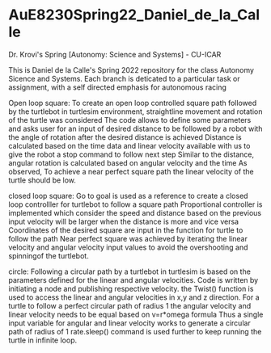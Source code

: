 # AuE8230Spring22_Daniel_de_la_Calle
Dr. Krovi's Spring [Autonomy: Science and Systems] - CU-ICAR

This is Daniel de la Calle's Spring 2022 repository for the
class Autonomy Sicence and Systems. Each branch is deticated
to a particular task or assignment, with a self directed
emphasis for autonomous racing


Open loop square: 
To create an open loop controlled square path followed by the turtlebot in turtlesim environment, straightline movement and rotation of the turtle was considered The code allows to define some parameters and asks user for an input of desired distance to be followed by a robot with the angle of rotation after the desired distance is achieved Distance is calculated based on the time data and linear velocity available with us to give the robot a stop command to follow next step Similar to the distance, angular rotation is calculated based on angular velocity and the time As observed, To achieve a near perfect square path the linear velocity of the turtle should be low.


closed loop square:
Go to goal is used as a reference to create a closed loop controlller for turtlebot to follow a square path Proportional controller is implemented which consider the speed and distance based on the previous input velocity will be larger when the distance is more and vice versa Coordinates of the desired square are input in the function for turtle to follow the path Near perfect square was achieved by iterating the linear velocity and angular velocity input values to avoid the overshooting and spinningof the turtlebot.


circle: 
Following a circular path by a turtlebot in turtlesim is based on the parameters defined for the linear and angular velocities. Code is written by initiating a node and publishing respective velocity. the Twist() function is used to access the linear and angular velocities in x,y and z direction. For a turtle to follow a perfect circular path of radius 1 the angular velocity and linear velocity needs to be equal based on v=r*omega formula Thus a single input variable for angular and linear velocity works to generate a circular path of radius of 1 rate.sleep() command is used further to keep running the turtle in infinite loop.

